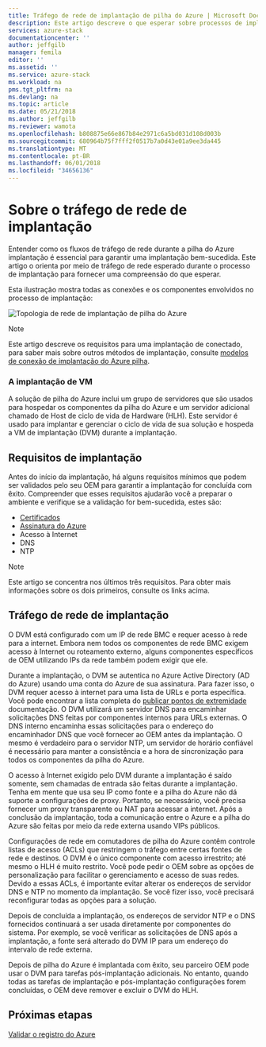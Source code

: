 ```yaml
---
title: Tráfego de rede de implantação de pilha do Azure | Microsoft Docs
description: Este artigo descreve o que esperar sobre processos de implantação de rede de pilha do Azure.
services: azure-stack
documentationcenter: ''
author: jeffgilb
manager: femila
editor: ''
ms.assetid: ''
ms.service: azure-stack
ms.workload: na
pms.tgt_pltfrm: na
ms.devlang: na
ms.topic: article
ms.date: 05/21/2018
ms.author: jeffgilb
ms.reviewer: wamota
ms.openlocfilehash: b808875e66e867b84e2971c6a5bd031d108d003b
ms.sourcegitcommit: 680964b75f7fff2f0517b7a0d43e01a9ee3da445
ms.translationtype: MT
ms.contentlocale: pt-BR
ms.lasthandoff: 06/01/2018
ms.locfileid: "34656136"
---
```

# <a name="about-deployment-network-traffic"></a>Sobre o tráfego de rede de implantação
Entender como os fluxos de tráfego de rede durante a pilha do Azure implantação é essencial para garantir uma implantação bem-sucedida. Este artigo o orienta por meio de tráfego de rede esperado durante o processo de implantação para fornecer uma compreensão do que esperar.

Esta ilustração mostra todas as conexões e os componentes envolvidos no processo de implantação:

![Topologia de rede de implantação de pilha do Azure](media/deployment-networking/figure1.png)

> [!NOTE]
> Este artigo descreve os requisitos para uma implantação de conectado, para saber mais sobre outros métodos de implantação, consulte [modelos de conexão de implantação do Azure pilha](azure-stack-connection-models.md).

### <a name="the-deployment-vm"></a>A implantação de VM
A solução de pilha do Azure inclui um grupo de servidores que são usados para hospedar os componentes da pilha do Azure e um servidor adicional chamado de Host de ciclo de vida de Hardware (HLH). Este servidor é usado para implantar e gerenciar o ciclo de vida de sua solução e hospeda a VM de implantação (DVM) durante a implantação.

## <a name="deployment-requirements"></a>Requisitos de implantação
Antes do início da implantação, há alguns requisitos mínimos que podem ser validados pelo seu OEM para garantir a implantação for concluída com êxito. Compreender que esses requisitos ajudarão você a preparar o ambiente e verifique se a validação for bem-sucedida, estes são:

-   [Certificados](azure-stack-pki-certs.md)
-   [Assinatura do Azure](https://azure.microsoft.com/free/?b=17.06)
-   Acesso à Internet
-   DNS
-   NTP

> [!NOTE]
> Este artigo se concentra nos últimos três requisitos. Para obter mais informações sobre os dois primeiros, consulte os links acima.

## <a name="deployment-network-traffic"></a>Tráfego de rede de implantação
O DVM está configurado com um IP de rede BMC e requer acesso à rede para a internet. Embora nem todos os componentes de rede BMC exigem acesso à Internet ou roteamento externo, alguns componentes específicos de OEM utilizando IPs da rede também podem exigir que ele.

Durante a implantação, o DVM se autentica no Azure Active Directory (AD do Azure) usando uma conta do Azure de sua assinatura. Para fazer isso, o DVM requer acesso à internet para uma lista de URLs e porta específica. Você pode encontrar a lista completa do [publicar pontos de extremidade](azure-stack-integrate-endpoints.md) documentação. O DVM utilizará um servidor DNS para encaminhar solicitações DNS feitas por componentes internos para URLs externas. O DNS interno encaminha essas solicitações para o endereço do encaminhador DNS que você fornecer ao OEM antes da implantação. O mesmo é verdadeiro para o servidor NTP, um servidor de horário confiável é necessário para manter a consistência e a hora de sincronização para todos os componentes da pilha do Azure.

O acesso à Internet exigido pelo DVM durante a implantação é saído somente, sem chamadas de entrada são feitas durante a implantação. Tenha em mente que usa seu IP como fonte e a pilha do Azure não dá suporte a configurações de proxy. Portanto, se necessário, você precisa fornecer um proxy transparente ou NAT para acessar a internet. Após a conclusão da implantação, toda a comunicação entre o Azure e a pilha do Azure são feitas por meio da rede externa usando VIPs públicos.

Configurações de rede em comutadores de pilha do Azure contêm controle listas de acesso (ACLs) que restringem o tráfego entre certas fontes de rede e destinos. O DVM é o único componente com acesso irrestrito; até mesmo o HLH é muito restrito. Você pode pedir o OEM sobre as opções de personalização para facilitar o gerenciamento e acesso de suas redes. Devido a essas ACLs, é importante evitar alterar os endereços de servidor DNS e NTP no momento da implantação. Se você fizer isso, você precisará reconfigurar todas as opções para a solução.

Depois de concluída a implantação, os endereços de servidor NTP e o DNS fornecidos continuará a ser usada diretamente por componentes do sistema. Por exemplo, se você verificar as solicitações de DNS após a implantação, a fonte será alterado do DVM IP para um endereço do intervalo de rede externa.

Depois de pilha do Azure é implantada com êxito, seu parceiro OEM pode usar o DVM para tarefas pós-implantação adicionais. No entanto, quando todas as tarefas de implantação e pós-implantação configurações forem concluídas, o OEM deve remover e excluir o DVM do HLH.

## <a name="next-steps"></a>Próximas etapas
[Validar o registro do Azure](azure-stack-validate-registration.md)
